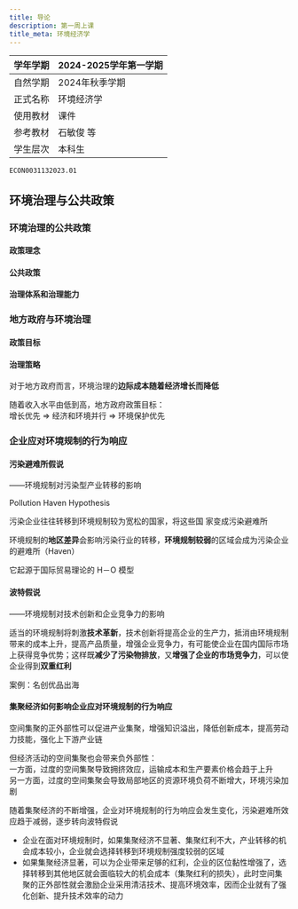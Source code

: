 ```yaml
---
title: 导论
description: 第一周上课
title_meta: 环境经济学
---
```


|学年学期|2024-2025学年第一学期|
|------------|---------------|
|自然学期|2024年秋季学期|
|正式名称|环境经济学|
|使用教材|课件|
|参考教材|石敏俊 等|
|学生层次|本科生|

```text title="学校本科教务系统课程序号"
ECON0031132023.01
```

## 环境治理与公共政策

### 环境治理的公共政策

#### 政策理念

#### 公共政策

#### 治理体系和治理能力

### 地方政府与环境治理

#### 政策目标

#### 治理策略

对于地方政府而言，环境治理的**边际成本随着经济增长而降低**

随着收入水平由低到高，地方政府政策目标：  
增长优先 $\Rightarrow$ 经济和环境并行 $\Rightarrow$ 环境保护优先

### 企业应对环境规制的行为响应

#### 污染避难所假说

——环境规制对污染型产业转移的影响

$\text{Pollution Haven Hypothesis}$

污染企业往往转移到环境规制较为宽松的国家，将这些国
家变成污染避难所

环境规制的**地区差异**会影响污染行业的转移，**环境规制较弱**的区域会成为污染企业的避难所（Haven）

它起源于国际贸易理论的 H－O 模型

#### 波特假说

——环境规制对技术创新和企业竞争力的影响

适当的环境规制将刺激**技术革新**，技术创新将提高企业的生产力，抵消由环境规制带来的成本上升，提高产品质量，增强企业竞争力，有可能使企业在国内国际市场上获得竞争优势；这样既**减少了污染物排放**，又**增强了企业的市场竞争力**，可以使企业得到**双重红利**

案例：名创优品出海

#### 集聚经济如何影响企业应对环境规制的行为响应

空间集聚的正外部性可以促进产业集聚，增强知识溢出，降低创新成本，提高劳动力技能，强化上下游产业链

但经济活动的空间集聚也会带来负外部性：  
一方面，过度的空间集聚导致拥挤效应，运输成本和生产要素价格会趋于上升  
另一方面，过度的空间集聚会导致局部地区的资源环境负荷不断增大，环境污染加剧

随着集聚经济的不断增强，企业对环境规制的行为响应会发生变化，污染避难所效应趋于减弱，逐步转向波特假说
- 企业在面对环境规制时，如果集聚经济不显著、集聚红利不大，产业转移的机会成本较小，企业就会选择转移到环境规制强度较弱的区域
- 如果集聚经济显著，可以为企业带来足够的红利，企业的区位黏性增强了，选择转移到其他地区就会面临较大的机会成本（集聚红利的损失），此时空间集聚的正外部性就会激励企业采用清洁技术、提高环境效率，因而企业就有了强化创新、提升技术效率的动力
